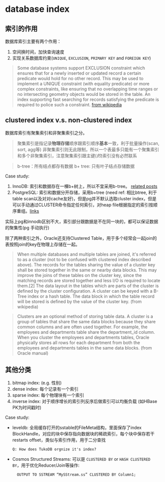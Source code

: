 database index
==============

索引的作用
-------------
数据库索引主要有两个作用：
1. 空间换时间，加快查询速度
2. 实现关系数据库约束(```UNIQUE```, ```EXCLUSION```, ```PRIMARY KEY``` and ```FOREIGN KEY```)

> Some database systems support EXCLUSION constraint which ensures that for a newly inserted or updated record a certain predicate would hold for no other record. This may be used to implement a UNIQUE constraint (with equality predicate) or more complex constraints, like ensuring that no overlapping time ranges or no intersecting geometry objects would be stored in the table. An index supporting fast searching for records satisfying the predicate is required to police such a constraint. [from wikipedia](http://en.wikipedia.org/wiki/Database_index)

clustered index v.s. non-clustered index
-------------

数据库索引有聚集索引和非聚集索引之分。
> 聚集索引是指记录**物理存储**顺序跟索引顺序**基本**一致，利于批量操作(scan, sort, agg等)
> 非聚集索引则无此限制，所以一个表最多只能有一个聚集索引和多个非聚集索引，注意聚集索引跟主键(_的_)索引没有必然联系

> b-tree：所有结点都存有数据
> b+ tree: 只有叶子结点存储数据

Case study:
  1. InnoDB: 索引和数据存在一棵b+树上，所以不宜采用b-tree。 [related posts](http://blog.jcole.us/2013/01/10/btree-index-structures-in-innodb/)
  2. PostgreSQL: 索引和数据分开存储，采用b+tree (need ref: 相比btree, 利于table scan以及对对cache友好)，但是pg并不默认选取cluster index，但是可以手动通过CLUSTER命令指定任何索引，对heap file根据指定的索引按顺序重组。[links](http://stackoverflow.com/questions/4796548/about-clustered-index-in-postgres)

实际上pg和innodb区别不大，索引部分跟数据是不在同一块的，都可以保证数据的聚集性(pg 手动执行)

除了两种索引之外，Oracle还支持Clustered Table，用于多个经常会一起join的表按照join的key在物理上存储在一起。
> When multiple databases and multiple tables are joined, it's referred to as a cluster (not to be confused with clustered index described above). The records for the tables sharing the value of a cluster key shall be stored together in the same or nearby data blocks. This may improve the joins of these tables on the cluster key, since the matching records are stored together and less I/O is required to locate them.[2] The data layout in the tables which are parts of the cluster is defined by the cluster configuration. A cluster can be keyed with a B-Tree index or a hash table. The data block in which the table record will be stored is defined by the value of the cluster key. (from wikipedia)

> Clusters are an optional method of storing table data. A cluster is a group of tables that share the same data blocks because they share common columns and are often used together. For example, the employees and departments table share the department_id column. When you cluster the employees and departments tables, Oracle physically stores all rows for each department from both the employees and departments tables in the same data blocks. (from Oracle manual)


其他分类
-----------------------
1. bitmap index: (e.g. 性别)
2. dense index: 每个记录有一个索引
3. sparse index: 每个物理块有一个索引
4. inverse index: 对于顺序增长的索引列反序后做索引可以均衡负载 (如HBase PK为时间戳时)

Case study:
* leveldb: 全局缓存打开的sstable的FileMeta结构，里面保存了index BlockHandle，对应的块中保存指向数据块的稀疏索引，每个块中保存若干restarts offset，类似与索引作用，用于二分查找

  ```
  Q: How does TukoDB orgnize it's index?
  ```
* Cosmos Structured Streams: 可以是 `CLUSTERED BY` or `HASH CLUSTERED BY`，用于优化Reducer/Join等操作:
  ```
    OUTPUT TO SSTREAM “MySStream.ss” CLUSTERED BY Column1;
  ```
